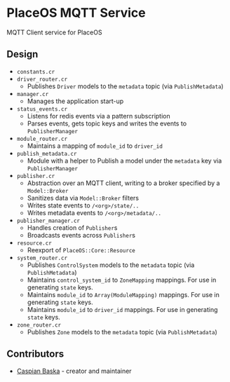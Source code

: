 # PlaceOS MQTT Service

MQTT Client service for PlaceOS

## Design

- `constants.cr`
- `driver_router.cr`
  + Publishes `Driver` models to the `metadata` topic (via `PublishMetadata`)
- `manager.cr`
  + Manages the application start-up
- `status_events.cr`
  + Listens for redis events via a pattern subscription
  + Parses events, gets topic keys and writes the events to `PublisherManager`
- `module_router.cr`
  + Maintains a mapping of `module_id` to `driver_id`
- `publish_metadata.cr`
  + Module with a helper to Publish a model under the `metadata` key via `PublisherManager`
- `publisher.cr`
  + Abstraction over an MQTT client, writing to a broker specified by a `Model::Broker`
  + Sanitizes data via `Model::Broker` filters
  + Writes state events to `/<org>/state/..`
  + Writes metadata events to `/<org>/metadata/..`
- `publisher_manager.cr`
  + Handles creation of `Publisher`s
  + Broadcasts events across `Publisher`s
- `resource.cr`
  + Reexport of `PlaceOS::Core::Resource`
- `system_router.cr`
  + Publishes `ControlSystem` models to the `metadata` topic (via `PublishMetadata`)
  + Maintains `control_system_id` to `ZoneMapping` mappings. For use in generating `state` keys.
  + Maintains `module_id` to `Array(ModuleMapping)` mappings. For use in generating `state` keys.
  + Maintains `module_id` to `driver_id` mappings. For use in generating `state` keys.
- `zone_router.cr`
  + Publishes `Zone` models to the `metadata` topic (via `PublishMetadata`)

## Contributors

- [Caspian Baska](https://github.com/caspiano) - creator and maintainer
